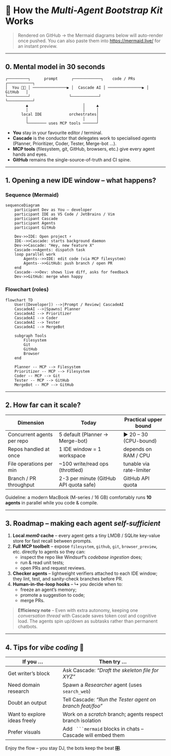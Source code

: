 # 🧭 How the *Multi-Agent Bootstrap Kit* Works

> Rendered on GitHub → the Mermaid diagrams below will auto-render once pushed.  You can also paste them into <https://mermaid.live/> for an instant preview.

---

## 0. Mental model in 30 seconds

```
┌─────────┐      prompt      ┌────────────┐    code / PRs    ┌───────────┐
│  You 👩‍💻 │ ───────────────▶ │  Cascade AI │ ───────────────▶ │  GitHub   │
└─────────┘                 └────────────┘                   └───────────┘
         ▲                        │     ▲
         │                        │     │
       local IDE            orchestrates│
         │                        │     │
         └──────── uses MCP tools ──────┘
```

* **You** stay in your favourite editor / terminal.
* **Cascade** is the conductor that delegates work to specialised *agents* (Planner, Prioritizer, Coder, Tester, Merge-bot …​).
* **MCP tools** (filesystem, git, GitHub, browsers, etc.) give every agent hands and eyes.
* **GitHub** remains the single-source-of-truth and CI spine.

---

## 1. Opening a new IDE window – what happens?

### Sequence (Mermaid)
```mermaid
sequenceDiagram
    participant Dev as You – developer
    participant IDE as VS Code / JetBrains / Vim
    participant Cascade
    participant Agents
    participant GitHub

    Dev->>IDE: Open project ⚡️
    IDE-->>Cascade: starts background daemon
    Dev->>Cascade: "Hey, new feature X"
    Cascade->>Agents: dispatch task
    loop parallel work
        Agents-->>IDE: edit code (via MCP filesystem)
        Agents-->>GitHub: push branch / open PR
    end
    Cascade-->>Dev: shows live diff, asks for feedback
    Dev->>GitHub: merge when happy
```

### Flowchart (roles)
```mermaid
flowchart TD
    User([Developer]) -->|Prompt / Review| CascadeAI
    CascadeAI -->|Spawns| Planner
    CascadeAI --> Prioritizer
    CascadeAI --> Coder
    CascadeAI --> Tester
    CascadeAI --> MergeBot

    subgraph Tools
        Filesystem
        Git
        GitHub
        Browser
    end

    Planner -- MCP --> Filesystem
    Prioritizer -- MCP --> Filesystem
    Coder -- MCP --> Git
    Tester -- MCP --> GitHub
    MergeBot -- MCP --> GitHub
```

---

## 2. How far can it scale?

| Dimension              | Today                                 | Practical upper bound |
| ---------------------- | ------------------------------------- | --------------------- |
| Concurrent agents per repo | 5 default (Planner → Merge-bot)       | ▶ 20 – 30 (CPU-bound) |
| Repos handled at once  | 1 IDE window = 1 workspace            | depends on RAM / CPU  |
| File operations per min| ~100 write/read ops (throttled)        | tunable via rate-limiter |
| Branch / PR throughput | 2-3 per minute (GitHub API quota safe) | GitHub API quota      |

Guideline: a modern MacBook (M-series / 16 GB) comfortably runs **10 agents** in parallel while you code & compile.

---

## 3. Roadmap – making each agent *self-sufficient*

1. **Local *mem0* cache** – every agent gets a tiny LMDB / SQLite key-value store for fast recall between prompts.
2. **Full MCP toolbelt** – expose `filesystem`, `github`, `git`, `browser_preview`, etc. directly to agents so they can:
   * inspect the repo like Windsurf’s *codebase ingestion* does;
   * run & read unit tests;
   * open PRs and request reviews.
3. **Checker agents** – lightweight verifiers attached to each IDE window; they lint, test, and sanity-check branches before PR.
4. **Human-in-the-loop hooks** – ↳ *you* decide when to:
   * freeze an agent’s memory;
   * promote a suggestion to code;
   * merge PRs.

> **Efficiency note** – Even with extra autonomy, keeping one *conversation thread* with Cascade saves token cost and cognitive load. The agents spin up/down as subtasks rather than permanent chatbots.

---

## 4. Tips for *vibe coding* 🪩

| If you … | Then try … |
| -------- | ---------- |
| Get writer’s block | Ask Cascade: *“Draft the skeleton file for XYZ”* |
| Need domain research | Spawn a *Researcher* agent (uses `search_web`) |
| Doubt an output | Tell Cascade: *“Run the Tester agent on branch feat/foo”* |
| Want to explore ideas freely | Work on a *scratch* branch; agents respect branch isolation |
| Prefer visuals | Add ` ```mermaid` blocks in chats – Cascade will embed them |

Enjoy the flow – you stay DJ, the bots keep the beat 🎛️.
